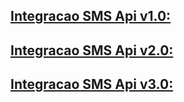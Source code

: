 <!-- TITLE: Integracao SMS Api -->
<!-- SUBTITLE: Escolha abaixo ou no menu lateral qual versão você deseja verificar a documentação -->

[Integracao SMS Api v1.0:](http://10.8.20.69/integracao-sms-api/v-1-0#integracao-sms-api-v-1-0)
-----
[Integracao SMS Api v2.0:](http://10.8.20.69/integracao-sms-api/v-1-0#integracao-sms-api-v-2-0)
-----
[Integracao SMS Api v3.0:](http://10.8.20.69/integracao-sms-api/v-1-0#integracao-sms-api-v-3-0)
-----